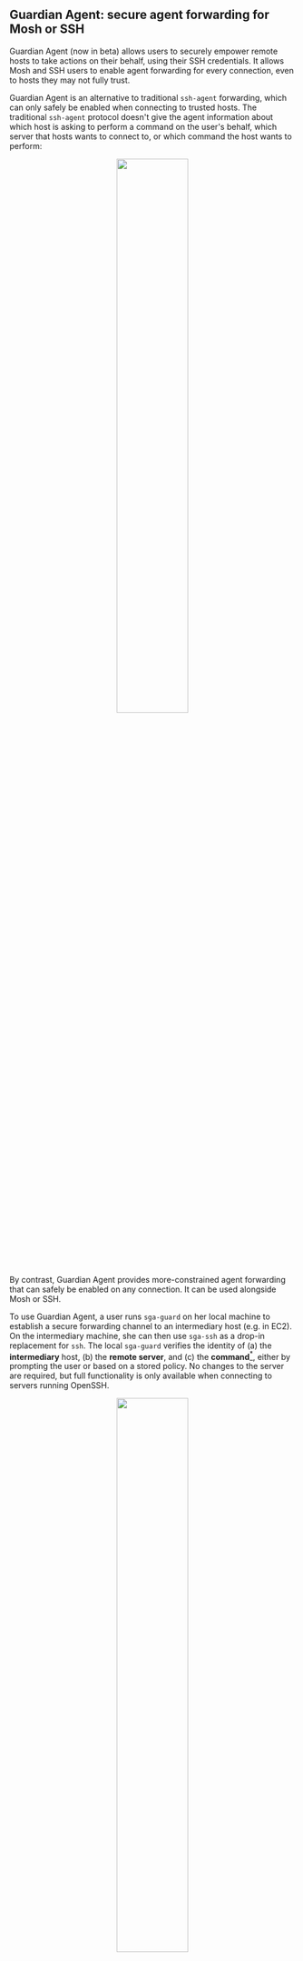 ## Guardian Agent: secure agent forwarding for Mosh or SSH

Guardian Agent (now in beta) allows users to securely empower remote
hosts to take actions on their behalf, using their SSH credentials. It
allows Mosh and SSH users to enable agent forwarding for every
connection, even to hosts they may not fully trust.

Guardian Agent is an alternative to traditional `ssh-agent`
forwarding, which can only safely be enabled when connecting to
trusted hosts. The traditional `ssh-agent` protocol doesn't give
the agent information about which host is asking to perform a command
on the user's behalf, which server that hosts wants to connect to,
or which command the host wants to perform:


<p align="center">
<img src="doc/ssh-askpass-default.svg" width="50%">
</p>

By contrast, Guardian Agent provides more-constrained agent forwarding
that can safely be enabled on any connection. It can be used
alongside Mosh or SSH.

To use Guardian Agent, a user runs `sga-guard` on her local machine to establish
a secure forwarding channel to an intermediary host (e.g. in EC2). On
the intermediary machine, she can then use `sga-ssh` as a drop-in
replacement for `ssh`. The local `sga-guard` verifies the identity of
(a) the **intermediary** host, (b) the **remote server**, and (c) the
**command**[<sup>*</sup>](#command-verification), either by prompting
the user or based on a stored policy. No changes to the server are
required, but full functionality is only available when connecting to
servers running OpenSSH.

<p align="center">
<img src="doc/ssh-askpass-sga.svg" width="50%">
</p>

Based on feedback to this beta/prototype, we may incorporate the techniques behind Guardian Agent more deeply into [Mosh](https://mosh.org).

## How does Guardian Agent work?

Guardian Agent allows an **SSH client** (`sga-ssh`), running on a
partially trusted machine, to request the **SSH agent** (`sga-guard`),
running on a trusted machine, to execute commands on an **SSH server**
(e.g., GitLab), such that the identity of the server as well as the
SSH session command can be verified by the SSH agent, with the
server's own code unaltered.

The scheme works by first having `sga-ssh` (on the intermediary host)
request that the user's agent allow it to run a particular command on
a particular server. The user approves or denies the request, or the request
is auto-approved according to a pre-existing policy. (These policies are stored
in the `~/.ssh/sga_policy` file.)

If approved, `sga-ssh` then establishes a TCP connection to the
server, and securely tunnels it back to `sga-guard`. `sga-guard` then
establishes an end-to-end authenticated SSH connection directly with
the server, over the forwarded TCP connection. The local machine
allows the delegate to issue the approved command, and then to
``lock'' the session by using the `no-more-sessions` request, so that
no more commands may be issued on this connection.

After the session is locked, `sga-guard` allows `sga-ssh` to rekey the
session, taking over in the middle of the connection, and reusing the
existing TCP connection to the server. From this point, `sga-ssh` can complete the operation, with data flowing directly between the intermediary and the server (as in traditional `ssh-agent` forwarding).

For more, please read our <a href="doc/hotnets17.pdf">research
paper</a> or the detailed [design document](doc/design.md).

<p align="center">
The Case for Secure Delegation (to appear at ACM HotNets 2017)

<a href="doc/hotnets17.pdf">
<img src="doc/paper-page1.svg" alt="Paper" width="40%" align="middle" display="block">
</a>
</p>

## Installation

**Warning: this tool is in beta and is intended as a technology prototype. It was first released in October 2017.
Feedback is greatly appreciated, but please use at your own risk.**

Using Guardian Agent requires installation **both on your local machine** (the
one with your SSH private keys) and on each of the **intermediary machines** you
want to securely forward `ssh-agent` to (the machines on which you want to run an
SSH client without having the keys on them). **No installation is required on the
server side.**

<details><summary>Ubuntu installation</summary><p>

```
sudo apt-get install openssh-client autossh ssh-askpass
curl -L https://api.github.com/repos/StanfordSNR/guardian-agent/releases/latest | grep browser_download_url | grep 'linux' | cut -d'"' -f 4 | xargs curl -Ls | tar xzv
sudo cp sga_linux_amd64/* /usr/local/bin
```

</p>
</details>

<details><summary>macOS installation</summary><p>

```
brew install autossh ssh-askpass
curl -L https://api.github.com/repos/StanfordSNR/guardian-agent/releases/latest | grep browser_download_url | grep 'darwin' | cut -d'"' -f 4 | xargs curl -L | tar xzv
sudo cp sga_darwin_amd64/* /usr/local/bin
```

</p>
</details>
</p>
</details>
<details><summary>Other</summary><p>

1. Install the following dependencies: OpenSSH client, autossh, ssh-askpass.
2. Obtain the [latest
   release](https://github.com/StanfordSNR/guardian-agent/releases/latest) for
   your platform. Alternatively, you may opt to [build from source](#building-from-source).
3. Extract the executables (`sga-guard`, `sga-guard-bin`, `sga-ssh`, and
   `sga-stub`) from the tarball to a **directory in the user's PATH**.

</p>
</details>


## Basic Usage

Make sure Guardian Agent is installed on both your local and intermediary machine.

### On your local machine
Start guarded agent forwarding to the intermediary machine:

```
[local]$ sga-guard <intermediary>
```  

You should then expect to see the following message:
```
[local]$ sga-guard aws-ubu
Connecting to aws-ubu to set up forwarding...
Forwarding to aws-ubu setup successfully. Waiting for incoming requests...
```

Guarded agent forwarding is now enabled on the intermediary.

### On the intermediary
Connect to the intermediary (e.g., using standard ssh or mosh). 
[Install](#installation) guardian-agent.
To enable several common tools (scp, git, rsync, mosh) to use the guardian agent instead of the default
`ssh` program:
```
[intermediary]$ source sga-env.sh
```
You can also add this line to your `~/.bashrc`/`~.zshrc`/... file on the intermediary hosts.

You can then use `git`, `scp`, `rsync`, `mosh` as you would normally do.

```
[intermediary]$ git clone git@github.com:user/repo
...
[intermediary]$ scp foo.txt remote-host:Documents/foo.txt
...
```


You can also use `sga-ssh` as a drop-in replacement to an ssh client:

```
[intermediary]$ sga-ssh <server> [command]
```


## Advanced Usage

### Command verification

Command verification requires the server to support the `no-more-sessions`
extension. This is extension is present on OpenSSH servers, but
unfortunately not implemented on other SSH servers (including GitHub, which uses `libssh`). When
executing a command on a server that does not support this extension, only the
identity of the intermediary and the identity of the server can be constrained and verified by the agent
(but not the contents of the command).

### Prompt types

Guardian Agent supports two types of interactive prompts: graphical and
terminal-based. The graphical prompt requires the `DISPLAY` environment variable
to be set to the appropriate X11 server.  
If running in a terminal-only session (in which the `DISPLAY` environment
variable is not set), a textual prompt will be used instead.

### Customizing the SSH command

When using `sga-guard`, the default SSH client on the local machine is used to
set up the connection. This requires `ssh` to be found in the user's `PATH`. To
specify an alternative SSH client or specifying additional argument to the
client, use the `--ssh` command-line flag.

### Stub location

If the `sga-stub` is not installed in the user's `PATH` on the intermediary
machine, its location must be specified when setting up secure agent forwarding
from the local machine:

```
[local]$ sga-guard --stub=<PATH-TO-STUB> <intermediary>
```
## Building from Source
1. [Install go 1.8+](https://golang.org/doc/install)
2. Get and build the sources:
```
go get github.com/StanfordSNR/guardian-agent/...
```
3. Copy the built binaries (`sga-guard-bin`, `sga-ssh`, and `sga-stub`) from `$GOPATH/bin` to a directory in the user's PATH.
4. Copy the scripts `$GOPATH/src/github.com/StanfordSNR/guardian-agent/scripts/sga-guard` and `$GOPATH/src/github.com/StanfordSNR/guardian-agent/scripts/sga-env.sh` to a directory in the user's PATH.

## Troubleshooting

In case of [unexpected behavior](https://en.wikipedia.org/wiki/Bug_(software)), please consider opening an issue in our [issue tracker](https://github.com/StanfordSNR/guardian-agent/issues).
We'd also greatly appreciate if you could run the tool in debug mode by setting the `--debug` and `--logfile=<LOG-FILE>` flags and attach the log file to the issue.

## FAQ

Q: Is `ssh-agent` forwarding really insecure? What is the point of Guardian Agent?

A: The ssh(1) man page warns that "Agent forwarding should be enabled with caution," because
the `ssh-agent` protocol does not allow the agent to verify (a) which intermediary machine is making the request, (b)
which remote server the intermediary wants to authenticate to, or (c) what command the
intermediary plans to run on the remote server. The agent signs a blank check---
an opaque challenge from an unknown server that will allow the intermediary to execute
any sequence of commands on the user's behalf.

As a result, ssh-agent forwarding can be used safely only when the
user trusts the remote host.  Several
[commentators](https://heipei.github.io/2015/02/26/SSH-Agent-Forwarding-considered-harmful/)
[have](https://news.ycombinator.com/item?id=9425805)
[noted](https://lyte.id.au/2012/03/19/ssh-agent-forwarding-is-a-bug/)
that this creates risks that may not be widely appreciated.

Guardian Agent is a prototype of a system for secure agent forwarding
that could safely be enabled on every outgoing connection, because the local agent can
verify and enforce security policies regarding who wants to do what to whom.

Q: What's the exact attack scenario where I could get burned with traditional `ssh-agent` forwarding?

A: A compromised or malevolent intermediary can send rogue challenges and
use the user's identity to authenticate to other servers or to run
unauthorized commands. A user that enables ssh-agent forwarding will be
asked yes or no on signing "something," and may think she is allowing an
EC2 machine to run "git push" to GitHub. Unbeknownst to the user, she is allowing a
different machine (that she is also logged in to) to connect to
some other sensitive server that she has permissions on and do something evil.

<p align="center">
<img src="doc/badflow2.png" alt="Example" width="70%" align="middle" display="block">
</p>

Q: What if I only use `ssh-agent` forwarding when I SSH to intermediaries that I trust?

A: If the user trusts the software and system administrators on the
intermediary host, it is probably fine to use ssh-agent forwarding
as it exists today. However, with this level of trust, it may also be
fine to simply place a private key on the intermediary's hard drive.
Guardian Agent is a prototype of an approach that could safely be enabled
by default.

Q: Can I use Guardian Agent to constrain an intermediary to only pull from (or only push to) a limited
set of remote Git repositories?

A: Yes, if the remote Git server is running an SSH server (such as OpenSSH) that supports the `no-more-sessions` extension. (The name of the repository, and the difference between pulling and pushing,
are both represented in the command.) Among popular Git-hosting services that we
are aware of, currently only GitLab
appears to support this currently. GitHub and Bitbucket use other SSH implementations and
do not allow Guardian Agent to constrain the intermediary to only push or pull from certain
repositories.

Q: Is Guardian Agent secure?

A: Guardian Agent is a beta that was first released for beta testing in October 2017.
It has not accumulated enough testing and scrutiny to make claims that the implementation is
bulletproof.

Q: What language is Guardian Agent written in?

A: Go! Guardian Agent is a beta intended to solicit feedback from the community,
especially with regards to the basic design of a secure protocol
that works with unmodified remote SSH servers. We found Go and the Go SSH library to be helpful
in prototyping this tool.

Q: What is the connection to Mosh (mobile shell)?

A: Many Mosh users have <a
href="https://github.com/mobile-shell/mosh/issues/120">asked for
ssh-agent forwarding support</a>. Guardian Agent was developed by some of the Mosh developers
and can be used with Mosh today. Based on feedback to this prototype, we may integrate Guardian
Agent more fully into Mosh as a system for secure ssh-agent forwarding that is safe enough
to leave on by default.

Q: Who wrote Guardian Agent?

A: Guardian Agent was developed by students and faculty in the
Stanford University Department of Computer Science (Dima Kogan and
Henri Stern, advised by Keith Winstein and David Mazières).

Q: Where should I send feedback?

A: Please file an issue on GitHub.

